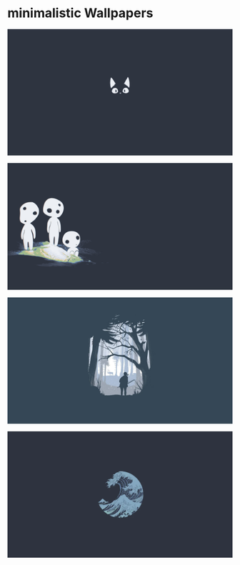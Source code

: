 # minimalistic Wallpapers



[![1.webp](./1.webp)](./1.webp)

[![2.webp](./2.webp)](./2.webp)

[![od4q4z9vjgn71.webp](./od4q4z9vjgn71.webp)](./od4q4z9vjgn71.webp)

[![py1i0j309go61.webp](./py1i0j309go61.webp)](./py1i0j309go61.webp)


